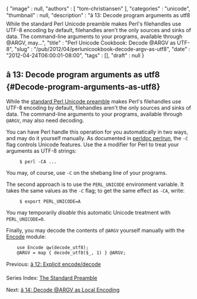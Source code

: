 {
   "image" : null,
   "authors" : [
      "tom-christiansen"
   ],
   "categories" : "unicode",
   "thumbnail" : null,
   "description" : "â 13: Decode program arguments as utf8 While the standard Perl Unicode preamble makes Perl's filehandles use UTF-8 encoding by default, filehandles aren't the only sources and sinks of data. The command-line arguments to your programs, available through @ARGV, may...",
   "title" : "Perl Unicode Cookbook: Decode @ARGV as UTF-8",
   "slug" : "/pub/2012/04/perlunicookbook-decode-argv-as-utf8",
   "date" : "2012-04-24T06:00:01-08:00",
   "tags" : [],
   "draft" : null
}





â 13: Decode program arguments as utf8 {#Decode-program-arguments-as-utf8}
--------------------------------------

While the [standard Perl Unicode
preamble](/media/_pub_2012_04_perlunicookbook-decode-argv-as-utf8/perlunicook-standard-preamble.html)
makes Perl's filehandles use UTF-8 encoding by default, filehandles
aren't the only sources and sinks of data. The command-line arguments to
your programs, available through `@ARGV`, may also need decoding.

You can have Perl handle this operation for you automatically in two
ways, and may do it yourself manually. As documented in [perldoc
perlrun](http://perldoc.perl.org/perlrun.html), the `-C` flag controls
Unicode features. Use the `A` modifier for Perl to treat your arguments
as UTF-8 strings:

         $ perl -CA ...

You may, of course, use `-C` on the shebang line of your programs.

The second approach is to use the `PERL_UNICODE` environment variable.
It takes the same values as the `-C` flag; to get the same effect as
`-CA`, write:

         $ export PERL_UNICODE=A

You may temporarily *disable* this automatic Unicode treatment with
`PERL_UNICODE=0`.

Finally, you may decode the contents of `@ARGV` yourself manually with
the [Encode](http://search.cpan.org/perldoc?Encode) module:

        use Encode qw(decode_utf8);
        @ARGV = map { decode_utf8($_, 1) } @ARGV;

Previous: [â 12: Explicit
encode/decode](/media/_pub_2012_04_perlunicookbook-decode-argv-as-utf8/perlunicook-explicit-encode-decode.html)

Series Index: [The Standard
Preamble](/media/_pub_2012_04_perlunicookbook-decode-argv-as-utf8/perlunicook-standard-preamble.html)

Next: [â 14: Decode @ARGV as Local
Encoding](/media/_pub_2012_04_perlunicookbook-decode-argv-as-utf8/perlunicookbook-decode-argv-as-local-encoding.html)


